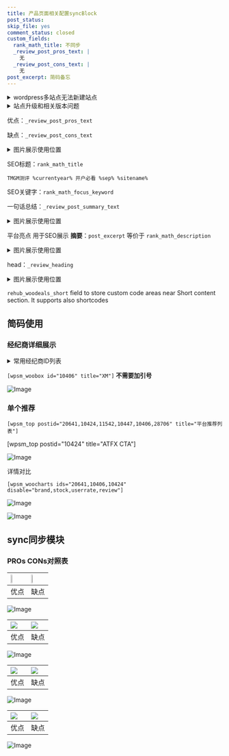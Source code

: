 ```yaml
---
title: 产品页面相关配置syncBlock
post_status: 
skip_file: yes
comment_status: closed
custom_fields:
  rank_math_title: 不同步
  _review_post_pros_text: |
    无
  _review_post_cons_text: |
    无
post_excerpt: 简码备忘
---
```

<details><summary>wordpress多站点无法新建站点</summary>

<li>和报错需要清理cookies一样的原因</li>
<li>wp-config.php里面<code>define( 'SUBDOMAIN_INSTALL', false );//子域名安装</code></li>
<li>新建子站点是用<code>define( 'SUBDOMAIN_INSTALL', true);//子域名安装</code> 完成以后，改成<code>false</code></li>
</details>

<details><summary>站点升级和相关版本问题</summary>

<p>wordpress：5.9.9
woocommerce：7.5.1
出现问题的地方：主题选项里面>><strong>Product layout >>compact style</strong></p>
<p>如何出现没有用过的字段 导致无法保存。先导出配置 然后进行修改，后面再次恢复即可。</p>
<p>出现部分字段无法显示时，需要返回默认布局后，对产品进行保存就好了。</p>
<p></p>
</details>

优点：`_review_post_pros_text`

缺点：`_review_post_cons_text`

<details><summary>图片展示使用位置</summary>

<img src="https://prod-files-secure.s3.us-west-2.amazonaws.com/39ed1227-6d7d-4570-be36-9ccd4a2c4241/f51d3d83-55d4-4bdf-9604-f37ec77ab556/Untitled.png?X-Amz-Algorithm=AWS4-HMAC-SHA256&X-Amz-Content-Sha256=UNSIGNED-PAYLOAD&X-Amz-Credential=ASIAZI2LB466QS4RTBNA%2F20250615%2Fus-west-2%2Fs3%2Faws4_request&X-Amz-Date=20250615T045517Z&X-Amz-Expires=3600&X-Amz-Security-Token=IQoJb3JpZ2luX2VjEFQaCXVzLXdlc3QtMiJHMEUCICBFWiztLYKHy2kr2dMjESc9VTkUqyGqgx7eZHNjSnZtAiEArYdOBBdbfIfiw3k%2BytQ9GH35ox56zHQeGQgUv%2Bx2Aecq%2FwMIPRAAGgw2Mzc0MjMxODM4MDUiDPBOJgyQwMvGaNk3VCrcA7WY6QXWR3I987s2i9AgK56VQlXk42PK8qNagk0Iuhbw97pzs8CIw%2BxGpovR224ixYxtrQ%2BbOyuGsihi9oJSEcjZWmmVuZQsHOnBgyHBPNg8FdNKHZmQvZvyc7VCbzbuR3%2FasW%2FywSUrO7KB0s03kJFZqA4ZeMRmBkFbIrwUviHOI5AGfgNE3z8GUj9CFHwTerF0DmO6moxwhNuQTFYSIed5Dm0d5Pqi2fr2TnrLk5rUnXRwQF37ibl98DpSn%2Fhiio7aTB1OSz4zjg2ysDmVxqnJCJoAnEcoHFWAd5TC9MQU5rF1zmIUq3937srtXEdFHG3mU4fvyaHlw0%2BXXy9n4sXt895AAs6mm51mDUSGy11RAKmNr6O%2FLBpGrQ%2BBiBB%2FQpQl11Y7%2BnjoeuTsmn0pp%2FbDhrduTWuClA9qZDf7W5mhW8Lad5E6SFTGckxxC2JzDZa5VzLqGDdL%2FB0ZW%2FyoATki%2FlTyBwsmA3tSbJdlEr2u6VomEYD1vgXD%2By5EDaQco2Y42gFI5pkinNjB1LtyQG6mt1lHbDIIHn8qxM9OSBW0QeFWqMcToRYXbsI9J%2BwEFZlVLVZSReEWn7V15P82zksj4hJc%2F6XMJsXMr1RWgujwcTeqbfXwu6XPR1E4MO6RucIGOqUBjEVUmRHXK%2F3%2F%2B8plXukV5MX3TVONOBP1l%2Bl82dDzdzb0ggzBF8mREV5bDuaIEgTqdRXKfqlqRl%2FcEGGzhWsGQICzMTDHqNFSGBEczvHbA7uZPeNLrETdni%2BgWajU0LMrkoo0xdKThZJMQAhYINkLBa3f1bsDZ%2B2oY5vSBv7GS6iHEhIfEroOAgsOtwfaV2MCy%2FRFjvR8uf4i8%2FtzNI5j402%2BBq8Z&X-Amz-Signature=30c67473aad256c1ec96f11bb461c7a57563eaf2a3dcbaa7e01967b441a0843a&X-Amz-SignedHeaders=host&x-amz-checksum-mode=ENABLED&x-id=GetObject" alt="Image">
</details>

SEO标题：`rank_math_title`

`TMGM测评 %currentyear% 开户必看 %sep% %sitename%`

SEO关键字：`rank_math_focus_keyword`

一句话总结：`_review_post_summary_text`

<details><summary>图片展示使用位置</summary>

<img src="https://prod-files-secure.s3.us-west-2.amazonaws.com/39ed1227-6d7d-4570-be36-9ccd4a2c4241/4b96a922-296c-4f4e-8630-d1c870cbce01/Untitled.png?X-Amz-Algorithm=AWS4-HMAC-SHA256&X-Amz-Content-Sha256=UNSIGNED-PAYLOAD&X-Amz-Credential=ASIAZI2LB466VNADASTR%2F20250615%2Fus-west-2%2Fs3%2Faws4_request&X-Amz-Date=20250615T045517Z&X-Amz-Expires=3600&X-Amz-Security-Token=IQoJb3JpZ2luX2VjEFQaCXVzLXdlc3QtMiJHMEUCIQCL3xsonkdAnxN415O1DumCmE45Vvtknf8ljvWmf3zqsAIgLbB47Ruzf2Mbl%2FEBUmBoE6mGti3VSr%2Bzv6qext31xhUq%2FwMIPRAAGgw2Mzc0MjMxODM4MDUiDAdk9qz7PwaCGVF2WCrcA1eGSlmIGOC6XxN8IQxslF%2B0OJCd8jTrFUnqI8qdAauwpoLXGrrpbArbz47bMUxpueTCUpHNWFLKXQDQAFhrmN7nwftgZhFbD0xESwE2NhZPXwSOou7PVomr%2FA3hXNXgKDL58Oz0Qsyb%2FZ1T6bgx6qc6mIqRZqgWpawOMMOk%2FTusDbrKOMF4ig7pyI4No1CoHk3HhxdWd3C1eV%2F3xiRVEnq0C%2FrkLEylcFOfbcucJPp4E2SAOhh4EaGd3t0pOBuS2YOtdwgVlNWibLFFb2kTH3sfRkX%2FwxNbqjYW9Cl8LtWZVIqtg3nJkuzqvabdGv1Bp2YzdSptzFLMV2sZKnEJX5vyPxm%2F5b2Ae7M7j3QvSP0UqhkE4jmEhYsCyTNJJick8UWis3UYqcjYjYYZS6XReqPUVFc%2Bkty5xGbHbDqj2OPUinvJPjSHD6%2BjhLRMO7Atzmb1hg0PagqzRjfJNPSv9q1dEqcaM%2FQ7bKUWKCaDqA5GxvRjK20ujcPFB0fkNwIy19d4Sn2uCSMOEGzb9bXyxdJAbVH158780e47Hw7O5btE7CK4uGsrXwJgwSEUueC0R6efVaqxuMfbBmG6tooGI45DkigZsFZFXWQ0iZtS%2F8%2BxE8dMU5jeQ1sycVELMPGRucIGOqUBGoIc%2FSPBpxWIVQ1H7K0GjP%2BH7At08HkaGQCrt1CXfd3uDFp0TwjaUvd6DCAb07enXxznpvOge2U4hdwWrAd7gIjbsgaG7%2BlI5i%2BAI2l5Vs2c5Sbcs4RXJNv%2BkiV43Nhy14ClKxAzKm7Swgu%2FYqf2CJvj1r8sXpAwbg%2BFS9Qgt1%2BPL0H9TXP5nyCTwwTd4WgLiNhUH3rB3pQ8KrG7H4qiN%2FgL12f8&X-Amz-Signature=ff6de9579ca20355449dbba6a1d83f8d415e14f484f0a03731a5524a33fc6094&X-Amz-SignedHeaders=host&x-amz-checksum-mode=ENABLED&x-id=GetObject" alt="Image">
</details>

平台亮点 用于SEO展示 **摘要**：`post_excerpt`  等价于 `rank_math_description`

<details><summary>图片展示使用位置</summary>

<img src="https://prod-files-secure.s3.us-west-2.amazonaws.com/39ed1227-6d7d-4570-be36-9ccd4a2c4241/1ee11f63-b60a-4dfe-a7a7-d58ff23b5d88/Untitled.png?X-Amz-Algorithm=AWS4-HMAC-SHA256&X-Amz-Content-Sha256=UNSIGNED-PAYLOAD&X-Amz-Credential=ASIAZI2LB466ZYCN5OBY%2F20250615%2Fus-west-2%2Fs3%2Faws4_request&X-Amz-Date=20250615T045517Z&X-Amz-Expires=3600&X-Amz-Security-Token=IQoJb3JpZ2luX2VjEFQaCXVzLXdlc3QtMiJHMEUCIQD63U9SI0pXuwYyztyCBPru9tObsTLM53mfmbF%2BZQAKNQIgccLah4l%2FZ9B02jqGaVb5fKqz9ieTRrrhWEYJuXeaMkAq%2FwMIPRAAGgw2Mzc0MjMxODM4MDUiDJgb3NLGyHlAfqL8kyrcA1AThLE%2F0aIMG1EuYeMxesMghAwflGhjtsKD2U6RWIi1nTBRX18%2Brv3vrfOHQskXpBFsZ4HeaIDfTpT1ANc8lMsJKMnEaF%2FYrJuL2UCeYowsS5ztEPhfE8wPoaaDoT2m1MUHAReND5nBBrsEtgJas7SCU08lst7%2BkFuyHUPH1r5Vb4dEiA6d7nta9ondZxTzJzm0A%2F44CfyWJkLFRVN67UY%2B3yfsyBfhpEzjwkfbItCmJ5ml9heLZOfJJEESFLLhcebAtRfZUEiTACpsMauLzMFke4HqszkTzkq6MS5wGz8cHg5QjxgV7KLYYwRz%2BClFktWBG6Jp6%2F%2B29Sk5lT76vDg4DkOlTg8Wln1cT46rmWUVI9mL08gGk3BRz%2FLcVjpwmmxKHfmjVb0ulW8PyU8Kny%2FdZnI40XyK5Y7uqUfIcAKiJNScUJ65Z9IM6T1ki26xJ4udX1GN6UacHCQoSQyH%2BpffY%2F8VP6BCG2SfJoJ0wLlf9mNoOdH3sKth2HKNG%2BwMSg%2B5SJzhZ5zkqOToVYxSK1EZn2dCurrQJELqYauTNS36huCOlSWp7h6MU%2FuiozbfbP2BEayBWA0KMBhlM9%2FfF5QVB5vFRA7aAXJ5h4PeVytxshmUxlFNjz%2B1csJxMIuSucIGOqUBAC0O7q%2BEi478T9Nc2iKQQGub5XMdxxAIK32nqnNVmrYRqjUBG7KQgF1gcYZq%2F0Dpk33E3XYloTILXaYOaU4VbaP73nNmZYETgOSpW%2B1PxZugMYSTm65SsZ1LFRbpzkkZ%2F1LbQsv%2F8hF2anGNGJJE92l8njDBR%2BRXptqa8LwNP3rXF0BrjFIiSkhGv0VyGRfeWUMV8%2Bh0mZ4QnNBaUQbE2paITHrk&X-Amz-Signature=ee3fd405d3aa240cc956294b74430c333fc54b66e9821644cba299e56f1dd258&X-Amz-SignedHeaders=host&x-amz-checksum-mode=ENABLED&x-id=GetObject" alt="Image">
<img src="https://prod-files-secure.s3.us-west-2.amazonaws.com/39ed1227-6d7d-4570-be36-9ccd4a2c4241/ad4118b5-78d8-4fbe-801e-3b29b5d99c01/Untitled.png?X-Amz-Algorithm=AWS4-HMAC-SHA256&X-Amz-Content-Sha256=UNSIGNED-PAYLOAD&X-Amz-Credential=ASIAZI2LB466ZYCN5OBY%2F20250615%2Fus-west-2%2Fs3%2Faws4_request&X-Amz-Date=20250615T045517Z&X-Amz-Expires=3600&X-Amz-Security-Token=IQoJb3JpZ2luX2VjEFQaCXVzLXdlc3QtMiJHMEUCIQD63U9SI0pXuwYyztyCBPru9tObsTLM53mfmbF%2BZQAKNQIgccLah4l%2FZ9B02jqGaVb5fKqz9ieTRrrhWEYJuXeaMkAq%2FwMIPRAAGgw2Mzc0MjMxODM4MDUiDJgb3NLGyHlAfqL8kyrcA1AThLE%2F0aIMG1EuYeMxesMghAwflGhjtsKD2U6RWIi1nTBRX18%2Brv3vrfOHQskXpBFsZ4HeaIDfTpT1ANc8lMsJKMnEaF%2FYrJuL2UCeYowsS5ztEPhfE8wPoaaDoT2m1MUHAReND5nBBrsEtgJas7SCU08lst7%2BkFuyHUPH1r5Vb4dEiA6d7nta9ondZxTzJzm0A%2F44CfyWJkLFRVN67UY%2B3yfsyBfhpEzjwkfbItCmJ5ml9heLZOfJJEESFLLhcebAtRfZUEiTACpsMauLzMFke4HqszkTzkq6MS5wGz8cHg5QjxgV7KLYYwRz%2BClFktWBG6Jp6%2F%2B29Sk5lT76vDg4DkOlTg8Wln1cT46rmWUVI9mL08gGk3BRz%2FLcVjpwmmxKHfmjVb0ulW8PyU8Kny%2FdZnI40XyK5Y7uqUfIcAKiJNScUJ65Z9IM6T1ki26xJ4udX1GN6UacHCQoSQyH%2BpffY%2F8VP6BCG2SfJoJ0wLlf9mNoOdH3sKth2HKNG%2BwMSg%2B5SJzhZ5zkqOToVYxSK1EZn2dCurrQJELqYauTNS36huCOlSWp7h6MU%2FuiozbfbP2BEayBWA0KMBhlM9%2FfF5QVB5vFRA7aAXJ5h4PeVytxshmUxlFNjz%2B1csJxMIuSucIGOqUBAC0O7q%2BEi478T9Nc2iKQQGub5XMdxxAIK32nqnNVmrYRqjUBG7KQgF1gcYZq%2F0Dpk33E3XYloTILXaYOaU4VbaP73nNmZYETgOSpW%2B1PxZugMYSTm65SsZ1LFRbpzkkZ%2F1LbQsv%2F8hF2anGNGJJE92l8njDBR%2BRXptqa8LwNP3rXF0BrjFIiSkhGv0VyGRfeWUMV8%2Bh0mZ4QnNBaUQbE2paITHrk&X-Amz-Signature=e1514d3145c1dc5b8ca69db0a937de5782ea33482d126c63bec8780822fc7cf6&X-Amz-SignedHeaders=host&x-amz-checksum-mode=ENABLED&x-id=GetObject" alt="Image">
<img src="https://prod-files-secure.s3.us-west-2.amazonaws.com/39ed1227-6d7d-4570-be36-9ccd4a2c4241/a38cf7c9-a79c-4b64-9e94-13589fe0758b/Untitled.png?X-Amz-Algorithm=AWS4-HMAC-SHA256&X-Amz-Content-Sha256=UNSIGNED-PAYLOAD&X-Amz-Credential=ASIAZI2LB466ZYCN5OBY%2F20250615%2Fus-west-2%2Fs3%2Faws4_request&X-Amz-Date=20250615T045517Z&X-Amz-Expires=3600&X-Amz-Security-Token=IQoJb3JpZ2luX2VjEFQaCXVzLXdlc3QtMiJHMEUCIQD63U9SI0pXuwYyztyCBPru9tObsTLM53mfmbF%2BZQAKNQIgccLah4l%2FZ9B02jqGaVb5fKqz9ieTRrrhWEYJuXeaMkAq%2FwMIPRAAGgw2Mzc0MjMxODM4MDUiDJgb3NLGyHlAfqL8kyrcA1AThLE%2F0aIMG1EuYeMxesMghAwflGhjtsKD2U6RWIi1nTBRX18%2Brv3vrfOHQskXpBFsZ4HeaIDfTpT1ANc8lMsJKMnEaF%2FYrJuL2UCeYowsS5ztEPhfE8wPoaaDoT2m1MUHAReND5nBBrsEtgJas7SCU08lst7%2BkFuyHUPH1r5Vb4dEiA6d7nta9ondZxTzJzm0A%2F44CfyWJkLFRVN67UY%2B3yfsyBfhpEzjwkfbItCmJ5ml9heLZOfJJEESFLLhcebAtRfZUEiTACpsMauLzMFke4HqszkTzkq6MS5wGz8cHg5QjxgV7KLYYwRz%2BClFktWBG6Jp6%2F%2B29Sk5lT76vDg4DkOlTg8Wln1cT46rmWUVI9mL08gGk3BRz%2FLcVjpwmmxKHfmjVb0ulW8PyU8Kny%2FdZnI40XyK5Y7uqUfIcAKiJNScUJ65Z9IM6T1ki26xJ4udX1GN6UacHCQoSQyH%2BpffY%2F8VP6BCG2SfJoJ0wLlf9mNoOdH3sKth2HKNG%2BwMSg%2B5SJzhZ5zkqOToVYxSK1EZn2dCurrQJELqYauTNS36huCOlSWp7h6MU%2FuiozbfbP2BEayBWA0KMBhlM9%2FfF5QVB5vFRA7aAXJ5h4PeVytxshmUxlFNjz%2B1csJxMIuSucIGOqUBAC0O7q%2BEi478T9Nc2iKQQGub5XMdxxAIK32nqnNVmrYRqjUBG7KQgF1gcYZq%2F0Dpk33E3XYloTILXaYOaU4VbaP73nNmZYETgOSpW%2B1PxZugMYSTm65SsZ1LFRbpzkkZ%2F1LbQsv%2F8hF2anGNGJJE92l8njDBR%2BRXptqa8LwNP3rXF0BrjFIiSkhGv0VyGRfeWUMV8%2Bh0mZ4QnNBaUQbE2paITHrk&X-Amz-Signature=68dfaa088e75671855ef3e5ff976b8f6a3c2aee6851f1b430653479e12921803&X-Amz-SignedHeaders=host&x-amz-checksum-mode=ENABLED&x-id=GetObject" alt="Image">
<img src="https://prod-files-secure.s3.us-west-2.amazonaws.com/39ed1227-6d7d-4570-be36-9ccd4a2c4241/7da6fc1e-d2ac-42ae-8c75-cb5749aa18f6/Untitled.png?X-Amz-Algorithm=AWS4-HMAC-SHA256&X-Amz-Content-Sha256=UNSIGNED-PAYLOAD&X-Amz-Credential=ASIAZI2LB466ZYCN5OBY%2F20250615%2Fus-west-2%2Fs3%2Faws4_request&X-Amz-Date=20250615T045517Z&X-Amz-Expires=3600&X-Amz-Security-Token=IQoJb3JpZ2luX2VjEFQaCXVzLXdlc3QtMiJHMEUCIQD63U9SI0pXuwYyztyCBPru9tObsTLM53mfmbF%2BZQAKNQIgccLah4l%2FZ9B02jqGaVb5fKqz9ieTRrrhWEYJuXeaMkAq%2FwMIPRAAGgw2Mzc0MjMxODM4MDUiDJgb3NLGyHlAfqL8kyrcA1AThLE%2F0aIMG1EuYeMxesMghAwflGhjtsKD2U6RWIi1nTBRX18%2Brv3vrfOHQskXpBFsZ4HeaIDfTpT1ANc8lMsJKMnEaF%2FYrJuL2UCeYowsS5ztEPhfE8wPoaaDoT2m1MUHAReND5nBBrsEtgJas7SCU08lst7%2BkFuyHUPH1r5Vb4dEiA6d7nta9ondZxTzJzm0A%2F44CfyWJkLFRVN67UY%2B3yfsyBfhpEzjwkfbItCmJ5ml9heLZOfJJEESFLLhcebAtRfZUEiTACpsMauLzMFke4HqszkTzkq6MS5wGz8cHg5QjxgV7KLYYwRz%2BClFktWBG6Jp6%2F%2B29Sk5lT76vDg4DkOlTg8Wln1cT46rmWUVI9mL08gGk3BRz%2FLcVjpwmmxKHfmjVb0ulW8PyU8Kny%2FdZnI40XyK5Y7uqUfIcAKiJNScUJ65Z9IM6T1ki26xJ4udX1GN6UacHCQoSQyH%2BpffY%2F8VP6BCG2SfJoJ0wLlf9mNoOdH3sKth2HKNG%2BwMSg%2B5SJzhZ5zkqOToVYxSK1EZn2dCurrQJELqYauTNS36huCOlSWp7h6MU%2FuiozbfbP2BEayBWA0KMBhlM9%2FfF5QVB5vFRA7aAXJ5h4PeVytxshmUxlFNjz%2B1csJxMIuSucIGOqUBAC0O7q%2BEi478T9Nc2iKQQGub5XMdxxAIK32nqnNVmrYRqjUBG7KQgF1gcYZq%2F0Dpk33E3XYloTILXaYOaU4VbaP73nNmZYETgOSpW%2B1PxZugMYSTm65SsZ1LFRbpzkkZ%2F1LbQsv%2F8hF2anGNGJJE92l8njDBR%2BRXptqa8LwNP3rXF0BrjFIiSkhGv0VyGRfeWUMV8%2Bh0mZ4QnNBaUQbE2paITHrk&X-Amz-Signature=59e98fd5d9d214cfeda965c996b46c0a0c9f3c9f3764ba31a23c65a05e6e8085&X-Amz-SignedHeaders=host&x-amz-checksum-mode=ENABLED&x-id=GetObject" alt="Image">
<img src="https://prod-files-secure.s3.us-west-2.amazonaws.com/39ed1227-6d7d-4570-be36-9ccd4a2c4241/7e97f40a-eaee-47f5-b2f9-475f96808fa7/Untitled.png?X-Amz-Algorithm=AWS4-HMAC-SHA256&X-Amz-Content-Sha256=UNSIGNED-PAYLOAD&X-Amz-Credential=ASIAZI2LB466ZYCN5OBY%2F20250615%2Fus-west-2%2Fs3%2Faws4_request&X-Amz-Date=20250615T045517Z&X-Amz-Expires=3600&X-Amz-Security-Token=IQoJb3JpZ2luX2VjEFQaCXVzLXdlc3QtMiJHMEUCIQD63U9SI0pXuwYyztyCBPru9tObsTLM53mfmbF%2BZQAKNQIgccLah4l%2FZ9B02jqGaVb5fKqz9ieTRrrhWEYJuXeaMkAq%2FwMIPRAAGgw2Mzc0MjMxODM4MDUiDJgb3NLGyHlAfqL8kyrcA1AThLE%2F0aIMG1EuYeMxesMghAwflGhjtsKD2U6RWIi1nTBRX18%2Brv3vrfOHQskXpBFsZ4HeaIDfTpT1ANc8lMsJKMnEaF%2FYrJuL2UCeYowsS5ztEPhfE8wPoaaDoT2m1MUHAReND5nBBrsEtgJas7SCU08lst7%2BkFuyHUPH1r5Vb4dEiA6d7nta9ondZxTzJzm0A%2F44CfyWJkLFRVN67UY%2B3yfsyBfhpEzjwkfbItCmJ5ml9heLZOfJJEESFLLhcebAtRfZUEiTACpsMauLzMFke4HqszkTzkq6MS5wGz8cHg5QjxgV7KLYYwRz%2BClFktWBG6Jp6%2F%2B29Sk5lT76vDg4DkOlTg8Wln1cT46rmWUVI9mL08gGk3BRz%2FLcVjpwmmxKHfmjVb0ulW8PyU8Kny%2FdZnI40XyK5Y7uqUfIcAKiJNScUJ65Z9IM6T1ki26xJ4udX1GN6UacHCQoSQyH%2BpffY%2F8VP6BCG2SfJoJ0wLlf9mNoOdH3sKth2HKNG%2BwMSg%2B5SJzhZ5zkqOToVYxSK1EZn2dCurrQJELqYauTNS36huCOlSWp7h6MU%2FuiozbfbP2BEayBWA0KMBhlM9%2FfF5QVB5vFRA7aAXJ5h4PeVytxshmUxlFNjz%2B1csJxMIuSucIGOqUBAC0O7q%2BEi478T9Nc2iKQQGub5XMdxxAIK32nqnNVmrYRqjUBG7KQgF1gcYZq%2F0Dpk33E3XYloTILXaYOaU4VbaP73nNmZYETgOSpW%2B1PxZugMYSTm65SsZ1LFRbpzkkZ%2F1LbQsv%2F8hF2anGNGJJE92l8njDBR%2BRXptqa8LwNP3rXF0BrjFIiSkhGv0VyGRfeWUMV8%2Bh0mZ4QnNBaUQbE2paITHrk&X-Amz-Signature=dbaaf99b719216065c6a90dea095e2485e6109f86eaaa06bf55ca609c22ad9da&X-Amz-SignedHeaders=host&x-amz-checksum-mode=ENABLED&x-id=GetObject" alt="Image">
</details>

head：`_review_heading`

<details><summary>图片展示使用位置</summary>

<img src="https://prod-files-secure.s3.us-west-2.amazonaws.com/39ed1227-6d7d-4570-be36-9ccd4a2c4241/3a4650ad-9887-415c-889a-edd51fa54f27/Untitled.png?X-Amz-Algorithm=AWS4-HMAC-SHA256&X-Amz-Content-Sha256=UNSIGNED-PAYLOAD&X-Amz-Credential=ASIAZI2LB466XUMIFHF7%2F20250615%2Fus-west-2%2Fs3%2Faws4_request&X-Amz-Date=20250615T045518Z&X-Amz-Expires=3600&X-Amz-Security-Token=IQoJb3JpZ2luX2VjEFQaCXVzLXdlc3QtMiJHMEUCIQD8aEw2Gmfbk3J4PTain%2BrEb4uVdH11o0w2zuuH6bZF6wIgbSCZXgWn3XheRUOW8IM7v63efb8tscuzhsC2xOxH59sq%2FwMIPRAAGgw2Mzc0MjMxODM4MDUiDDFJO6IlnIKHcTkxgyrcA5R9mOS5G64hov2mjb0OwWSKQU5P5Wab%2Bw5uE5i2ClzS5EE8Y5Jxb4yvWezj154vXSw%2BFh4LROgtCM1o2Xkc8meDV5UhkKOl6c2IC5FVOps8APkZS7b4X5TOLKUPJkNrOvnJmm3uTPyk70X66H5FavopQOnqqudrOWj3MEokKiVa8onB7AkANzRkdYkvPjl7euYdYjOSz%2BH2dYoHOn%2F1r6BbGaKINB0OAg%2Fd4E8kGRlk6yGnGhUytAZqVg6zje5l9qJFe2T4nJoxFXoZUJ%2FyMajsmOtVvmKC0VJx6s74bDB8jygCbzNs9ZVCHo9CyKMDtuDRJGZ%2FXp0aQHOBOnhAZtCiFhp0JcMLYsQO2yZoExb%2FP%2BhCL%2BydBPEAzwRxUve%2FTlMgj2iyqJZbkSZAoFQ%2BrH3rXOemjsL09Lk50zN%2BbtN4a3xULCOp7tij6j9gx7zfBi5ePFcOyVlZ0U2EMKawAIl9JNgufAZu1FNAUO0FA4oz2nav2ysuqU7Us20xGwwegKKJ00pVqaHzC%2FlbRRZWkMj29f%2FWnfeRcD%2BVkFvSKwjuIwD%2FQtuJ6%2B3QsMyL%2BGUSok%2FFNW0ZpnrKEVSDt3CFXeefixSDwY2EeL1%2BpmsNbN7ks7zpYKcuWemlIxRqMImSucIGOqUBikzeFNkL6HITgHMk9lOabbmN1qPg2PGfj3PNKdU2%2FPpFugefhE5Iu%2FZ64oyM2ccE91JRJn8lHplTp8BfqmJvcF9D5cAjl7maew3GlrZvFqV2hs89lcX0h1RnoDHcjALIJMSn9%2BgTrmJcysGBV3RP%2BMnpldb1ZMy3ScgK8PT8cv77cqIgTS%2FuazqmhUOcbX9xEOt%2BcYq3bEu9L0MA0doc06iVazbE&X-Amz-Signature=72c1940640e876754783091b00635dbd834ba566d89b02c7a5b18bd52a020183&X-Amz-SignedHeaders=host&x-amz-checksum-mode=ENABLED&x-id=GetObject" alt="Image">
</details>

`rehub_woodeals_short`	field to store custom code areas near Short content section. It supports also shortcodes



## 简码使用

### 经纪商详细展示

<details><summary>常用经纪商ID列表</summary>

<pre><code class="php">嘉盛 ===> 20641  [wpsm_woobox id="20641" title="嘉盛"]
易信easymarkets ===> 11542  [wpsm_woobox id="11542" title="易信easymarkets"]
ATFX外汇 ===> 10424  [wpsm_woobox id="10424" title="ATFX"]
XM ===> 10406  [wpsm_woobox id="10406" title="XM"]
TMGM ===> 29622  [wpsm_woobox id="29622" title="TMGM"]
HYCM ===> 10447  [wpsm_woobox id="10447" title="HYCM"]
fpmarkets澳福外汇 ===> 20639  [wpsm_woobox id="20639" title="fpmarkets澳福外汇"]</code></pre>
</details>

`[wpsm_woobox id="10406" title="XM"]` **不需要加引号**

![Image](https://prod-files-secure.s3.us-west-2.amazonaws.com/39ed1227-6d7d-4570-be36-9ccd4a2c4241/4f898f9d-0fa7-4e43-acd3-ac6bc7be575a/Untitled.png?X-Amz-Algorithm=AWS4-HMAC-SHA256&X-Amz-Content-Sha256=UNSIGNED-PAYLOAD&X-Amz-Credential=ASIAZI2LB4666FB3Z3CI%2F20250615%2Fus-west-2%2Fs3%2Faws4_request&X-Amz-Date=20250615T045516Z&X-Amz-Expires=3600&X-Amz-Security-Token=IQoJb3JpZ2luX2VjEFQaCXVzLXdlc3QtMiJGMEQCIC3CKc%2FlUvZUE%2BS884r74wUaauhXGJc06unN6Gl48ADXAiAxra48d9lR3gpssrBMTMtTjU46Gu40JpOSf4FgH9%2FCySr%2FAwg9EAAaDDYzNzQyMzE4MzgwNSIMD9Az0wvkDj1I8yvVKtwDKS%2B7S4k2U9agFIIyzzTKL7dqE6xUCeh9odPtg99MIpnGgc7eeB6lQlCRj0QT4L9pWIuNqWYN2eyhoDG5qS59zHk9dxR2%2BtsBnJPaSd16SU2n%2FDdkETuOlksaRWhh2DLU%2FSmlrQxzxquKWG2jiG9sNXFIpgUiiVQy7CzklSYsV0GCSxEHu54ZYzQLIZ8%2F0WEGLf8TtN%2FdvFvW5aJyKJEqfQyHJOHU3RVT%2BMtoku7EBCcZxfyfrCb0nl7Rr0uoLCPHkc8gOj6Z2F7t0RQykIO8lNLcuFxtYPzqCexUzZJ2RCvHER%2FQdXnLIDzRn%2Fd1TmXJGauuoxoTU9F%2FYOBqEnWq87%2BkKXMPtQyv09omjj9YSr4fdY8MA4SOJZzGGGHjNJHCgmWuVvFBmddo%2BgordIkev5nLKqhmIAF4PMqdSBHqO2i8yGjwz1g2cfbFBjYiOxXflVaozKCubgtwNqZd7pvkb%2FHosaeR4wW4C15yQCuYpPwZFL%2FIIlHuczUjTVYWcvjP%2F6jl1de2JX83FTCp1jGRVLg8wzXJkTGyPYLD7kIkMoAvRPZaxE0mUUrwB99PFawJReZOg6R9SqzSLB3lsNslpMkDpLDC20FuSxy%2FqTuzHNYZtgRSqiZqWbjDz0kw45K5wgY6pgHl0XpNS5%2F%2FYASZJfwNIzHkR0rM2YC0oRFBgcy67uA%2FjUNMJ82mjUCz%2FJiQlLlhrL%2F9NvwoAhGeDLHJ7XKaIZIDXIntxzV7HVBaTisAhDgkD1WTHPWehF3%2BpQ4xvOqfv7TKSEZT57f2QShY91W%2FcltfRNPMkCKy9qrcm3JRD6FCSmW1Fvy5pTK3pWgt09PEE6GIRx5gDfxg7DJwH8qhmVb0xSfkHFy3&X-Amz-Signature=738d0ab9b4662cb6a66024d48c98b3e5d89f914960897760d2dda438dc2eb822&X-Amz-SignedHeaders=host&x-amz-checksum-mode=ENABLED&x-id=GetObject)

### 单个推荐
`[wpsm_top postid="20641,10424,11542,10447,10406,28706" title="平台推荐列表"]`

[wpsm_top postid="10424" title="ATFX CTA"]

![Image](https://prod-files-secure.s3.us-west-2.amazonaws.com/39ed1227-6d7d-4570-be36-9ccd4a2c4241/5ac620dc-51a8-48b6-b55d-91f47299193c/Untitled.png?X-Amz-Algorithm=AWS4-HMAC-SHA256&X-Amz-Content-Sha256=UNSIGNED-PAYLOAD&X-Amz-Credential=ASIAZI2LB4666FB3Z3CI%2F20250615%2Fus-west-2%2Fs3%2Faws4_request&X-Amz-Date=20250615T045516Z&X-Amz-Expires=3600&X-Amz-Security-Token=IQoJb3JpZ2luX2VjEFQaCXVzLXdlc3QtMiJGMEQCIC3CKc%2FlUvZUE%2BS884r74wUaauhXGJc06unN6Gl48ADXAiAxra48d9lR3gpssrBMTMtTjU46Gu40JpOSf4FgH9%2FCySr%2FAwg9EAAaDDYzNzQyMzE4MzgwNSIMD9Az0wvkDj1I8yvVKtwDKS%2B7S4k2U9agFIIyzzTKL7dqE6xUCeh9odPtg99MIpnGgc7eeB6lQlCRj0QT4L9pWIuNqWYN2eyhoDG5qS59zHk9dxR2%2BtsBnJPaSd16SU2n%2FDdkETuOlksaRWhh2DLU%2FSmlrQxzxquKWG2jiG9sNXFIpgUiiVQy7CzklSYsV0GCSxEHu54ZYzQLIZ8%2F0WEGLf8TtN%2FdvFvW5aJyKJEqfQyHJOHU3RVT%2BMtoku7EBCcZxfyfrCb0nl7Rr0uoLCPHkc8gOj6Z2F7t0RQykIO8lNLcuFxtYPzqCexUzZJ2RCvHER%2FQdXnLIDzRn%2Fd1TmXJGauuoxoTU9F%2FYOBqEnWq87%2BkKXMPtQyv09omjj9YSr4fdY8MA4SOJZzGGGHjNJHCgmWuVvFBmddo%2BgordIkev5nLKqhmIAF4PMqdSBHqO2i8yGjwz1g2cfbFBjYiOxXflVaozKCubgtwNqZd7pvkb%2FHosaeR4wW4C15yQCuYpPwZFL%2FIIlHuczUjTVYWcvjP%2F6jl1de2JX83FTCp1jGRVLg8wzXJkTGyPYLD7kIkMoAvRPZaxE0mUUrwB99PFawJReZOg6R9SqzSLB3lsNslpMkDpLDC20FuSxy%2FqTuzHNYZtgRSqiZqWbjDz0kw45K5wgY6pgHl0XpNS5%2F%2FYASZJfwNIzHkR0rM2YC0oRFBgcy67uA%2FjUNMJ82mjUCz%2FJiQlLlhrL%2F9NvwoAhGeDLHJ7XKaIZIDXIntxzV7HVBaTisAhDgkD1WTHPWehF3%2BpQ4xvOqfv7TKSEZT57f2QShY91W%2FcltfRNPMkCKy9qrcm3JRD6FCSmW1Fvy5pTK3pWgt09PEE6GIRx5gDfxg7DJwH8qhmVb0xSfkHFy3&X-Amz-Signature=c2c14d0261e4989d7cf4bc91c000e5c95f8690d153a84e61d37fbc0ba6d8b494&X-Amz-SignedHeaders=host&x-amz-checksum-mode=ENABLED&x-id=GetObject)

详情对比

`[wpsm_woocharts ids="20641,10406,10424" disable="brand,stock,userrate,review"]`

![Image](https://prod-files-secure.s3.us-west-2.amazonaws.com/39ed1227-6d7d-4570-be36-9ccd4a2c4241/bf3ba45f-b9f3-4295-8aef-b4a495fd25f4/Untitled.png?X-Amz-Algorithm=AWS4-HMAC-SHA256&X-Amz-Content-Sha256=UNSIGNED-PAYLOAD&X-Amz-Credential=ASIAZI2LB4666FB3Z3CI%2F20250615%2Fus-west-2%2Fs3%2Faws4_request&X-Amz-Date=20250615T045516Z&X-Amz-Expires=3600&X-Amz-Security-Token=IQoJb3JpZ2luX2VjEFQaCXVzLXdlc3QtMiJGMEQCIC3CKc%2FlUvZUE%2BS884r74wUaauhXGJc06unN6Gl48ADXAiAxra48d9lR3gpssrBMTMtTjU46Gu40JpOSf4FgH9%2FCySr%2FAwg9EAAaDDYzNzQyMzE4MzgwNSIMD9Az0wvkDj1I8yvVKtwDKS%2B7S4k2U9agFIIyzzTKL7dqE6xUCeh9odPtg99MIpnGgc7eeB6lQlCRj0QT4L9pWIuNqWYN2eyhoDG5qS59zHk9dxR2%2BtsBnJPaSd16SU2n%2FDdkETuOlksaRWhh2DLU%2FSmlrQxzxquKWG2jiG9sNXFIpgUiiVQy7CzklSYsV0GCSxEHu54ZYzQLIZ8%2F0WEGLf8TtN%2FdvFvW5aJyKJEqfQyHJOHU3RVT%2BMtoku7EBCcZxfyfrCb0nl7Rr0uoLCPHkc8gOj6Z2F7t0RQykIO8lNLcuFxtYPzqCexUzZJ2RCvHER%2FQdXnLIDzRn%2Fd1TmXJGauuoxoTU9F%2FYOBqEnWq87%2BkKXMPtQyv09omjj9YSr4fdY8MA4SOJZzGGGHjNJHCgmWuVvFBmddo%2BgordIkev5nLKqhmIAF4PMqdSBHqO2i8yGjwz1g2cfbFBjYiOxXflVaozKCubgtwNqZd7pvkb%2FHosaeR4wW4C15yQCuYpPwZFL%2FIIlHuczUjTVYWcvjP%2F6jl1de2JX83FTCp1jGRVLg8wzXJkTGyPYLD7kIkMoAvRPZaxE0mUUrwB99PFawJReZOg6R9SqzSLB3lsNslpMkDpLDC20FuSxy%2FqTuzHNYZtgRSqiZqWbjDz0kw45K5wgY6pgHl0XpNS5%2F%2FYASZJfwNIzHkR0rM2YC0oRFBgcy67uA%2FjUNMJ82mjUCz%2FJiQlLlhrL%2F9NvwoAhGeDLHJ7XKaIZIDXIntxzV7HVBaTisAhDgkD1WTHPWehF3%2BpQ4xvOqfv7TKSEZT57f2QShY91W%2FcltfRNPMkCKy9qrcm3JRD6FCSmW1Fvy5pTK3pWgt09PEE6GIRx5gDfxg7DJwH8qhmVb0xSfkHFy3&X-Amz-Signature=394c1df4bb321e5f5d80c001576c96d75198f718ec613bf6a72c7a89676afa89&X-Amz-SignedHeaders=host&x-amz-checksum-mode=ENABLED&x-id=GetObject)

![Image](https://prod-files-secure.s3.us-west-2.amazonaws.com/39ed1227-6d7d-4570-be36-9ccd4a2c4241/30bc56ef-f383-4b48-9768-2ebc9e436ec0/Untitled.png?X-Amz-Algorithm=AWS4-HMAC-SHA256&X-Amz-Content-Sha256=UNSIGNED-PAYLOAD&X-Amz-Credential=ASIAZI2LB4666FB3Z3CI%2F20250615%2Fus-west-2%2Fs3%2Faws4_request&X-Amz-Date=20250615T045516Z&X-Amz-Expires=3600&X-Amz-Security-Token=IQoJb3JpZ2luX2VjEFQaCXVzLXdlc3QtMiJGMEQCIC3CKc%2FlUvZUE%2BS884r74wUaauhXGJc06unN6Gl48ADXAiAxra48d9lR3gpssrBMTMtTjU46Gu40JpOSf4FgH9%2FCySr%2FAwg9EAAaDDYzNzQyMzE4MzgwNSIMD9Az0wvkDj1I8yvVKtwDKS%2B7S4k2U9agFIIyzzTKL7dqE6xUCeh9odPtg99MIpnGgc7eeB6lQlCRj0QT4L9pWIuNqWYN2eyhoDG5qS59zHk9dxR2%2BtsBnJPaSd16SU2n%2FDdkETuOlksaRWhh2DLU%2FSmlrQxzxquKWG2jiG9sNXFIpgUiiVQy7CzklSYsV0GCSxEHu54ZYzQLIZ8%2F0WEGLf8TtN%2FdvFvW5aJyKJEqfQyHJOHU3RVT%2BMtoku7EBCcZxfyfrCb0nl7Rr0uoLCPHkc8gOj6Z2F7t0RQykIO8lNLcuFxtYPzqCexUzZJ2RCvHER%2FQdXnLIDzRn%2Fd1TmXJGauuoxoTU9F%2FYOBqEnWq87%2BkKXMPtQyv09omjj9YSr4fdY8MA4SOJZzGGGHjNJHCgmWuVvFBmddo%2BgordIkev5nLKqhmIAF4PMqdSBHqO2i8yGjwz1g2cfbFBjYiOxXflVaozKCubgtwNqZd7pvkb%2FHosaeR4wW4C15yQCuYpPwZFL%2FIIlHuczUjTVYWcvjP%2F6jl1de2JX83FTCp1jGRVLg8wzXJkTGyPYLD7kIkMoAvRPZaxE0mUUrwB99PFawJReZOg6R9SqzSLB3lsNslpMkDpLDC20FuSxy%2FqTuzHNYZtgRSqiZqWbjDz0kw45K5wgY6pgHl0XpNS5%2F%2FYASZJfwNIzHkR0rM2YC0oRFBgcy67uA%2FjUNMJ82mjUCz%2FJiQlLlhrL%2F9NvwoAhGeDLHJ7XKaIZIDXIntxzV7HVBaTisAhDgkD1WTHPWehF3%2BpQ4xvOqfv7TKSEZT57f2QShY91W%2FcltfRNPMkCKy9qrcm3JRD6FCSmW1Fvy5pTK3pWgt09PEE6GIRx5gDfxg7DJwH8qhmVb0xSfkHFy3&X-Amz-Signature=cfa55e47c8c6bf9973dee2ffce5987bb96476bf6f4c93ea52b1f44a536433f03&X-Amz-SignedHeaders=host&x-amz-checksum-mode=ENABLED&x-id=GetObject)

## sync同步模块

### PROs CONs对照表

| <img src="https://cdn.ifttt.fun/gh/jarlin8/OSS@main/icons/customize/pros.svg" height="auto" width="37.3%"> | <img src="https://cdn.ifttt.fun/gh/jarlin8/OSS@main/icons/customize/cons.svg" height="auto" width="28.8%"> |
| :--- | :--- |
| 优点 | 缺点 |

![Image](https://prod-files-secure.s3.us-west-2.amazonaws.com/39ed1227-6d7d-4570-be36-9ccd4a2c4241/8742b755-dfb5-4004-9a5f-d6e561664bd8/Untitled.png?X-Amz-Algorithm=AWS4-HMAC-SHA256&X-Amz-Content-Sha256=UNSIGNED-PAYLOAD&X-Amz-Credential=ASIAZI2LB4666FB3Z3CI%2F20250615%2Fus-west-2%2Fs3%2Faws4_request&X-Amz-Date=20250615T045516Z&X-Amz-Expires=3600&X-Amz-Security-Token=IQoJb3JpZ2luX2VjEFQaCXVzLXdlc3QtMiJGMEQCIC3CKc%2FlUvZUE%2BS884r74wUaauhXGJc06unN6Gl48ADXAiAxra48d9lR3gpssrBMTMtTjU46Gu40JpOSf4FgH9%2FCySr%2FAwg9EAAaDDYzNzQyMzE4MzgwNSIMD9Az0wvkDj1I8yvVKtwDKS%2B7S4k2U9agFIIyzzTKL7dqE6xUCeh9odPtg99MIpnGgc7eeB6lQlCRj0QT4L9pWIuNqWYN2eyhoDG5qS59zHk9dxR2%2BtsBnJPaSd16SU2n%2FDdkETuOlksaRWhh2DLU%2FSmlrQxzxquKWG2jiG9sNXFIpgUiiVQy7CzklSYsV0GCSxEHu54ZYzQLIZ8%2F0WEGLf8TtN%2FdvFvW5aJyKJEqfQyHJOHU3RVT%2BMtoku7EBCcZxfyfrCb0nl7Rr0uoLCPHkc8gOj6Z2F7t0RQykIO8lNLcuFxtYPzqCexUzZJ2RCvHER%2FQdXnLIDzRn%2Fd1TmXJGauuoxoTU9F%2FYOBqEnWq87%2BkKXMPtQyv09omjj9YSr4fdY8MA4SOJZzGGGHjNJHCgmWuVvFBmddo%2BgordIkev5nLKqhmIAF4PMqdSBHqO2i8yGjwz1g2cfbFBjYiOxXflVaozKCubgtwNqZd7pvkb%2FHosaeR4wW4C15yQCuYpPwZFL%2FIIlHuczUjTVYWcvjP%2F6jl1de2JX83FTCp1jGRVLg8wzXJkTGyPYLD7kIkMoAvRPZaxE0mUUrwB99PFawJReZOg6R9SqzSLB3lsNslpMkDpLDC20FuSxy%2FqTuzHNYZtgRSqiZqWbjDz0kw45K5wgY6pgHl0XpNS5%2F%2FYASZJfwNIzHkR0rM2YC0oRFBgcy67uA%2FjUNMJ82mjUCz%2FJiQlLlhrL%2F9NvwoAhGeDLHJ7XKaIZIDXIntxzV7HVBaTisAhDgkD1WTHPWehF3%2BpQ4xvOqfv7TKSEZT57f2QShY91W%2FcltfRNPMkCKy9qrcm3JRD6FCSmW1Fvy5pTK3pWgt09PEE6GIRx5gDfxg7DJwH8qhmVb0xSfkHFy3&X-Amz-Signature=ce1c1b833124d4818add36aaa8de9df75a3f8ec373abf7bbaa0e754f3e22f6fe&X-Amz-SignedHeaders=host&x-amz-checksum-mode=ENABLED&x-id=GetObject)

| <img src="https://cdn.ifttt.fun/gh/jarlin8/OSS@main/icons/customize/pros1.svg" height="auto"> | <img src="https://cdn.ifttt.fun/gh/jarlin8/OSS@main/icons/customize/cons1.svg" height="auto"> |
| :--- | :--- |
| 优点 | 缺点 |

![Image](https://prod-files-secure.s3.us-west-2.amazonaws.com/39ed1227-6d7d-4570-be36-9ccd4a2c4241/806358f8-c9c4-4e17-bb35-c6c76a5397a5/Untitled.png?X-Amz-Algorithm=AWS4-HMAC-SHA256&X-Amz-Content-Sha256=UNSIGNED-PAYLOAD&X-Amz-Credential=ASIAZI2LB4666FB3Z3CI%2F20250615%2Fus-west-2%2Fs3%2Faws4_request&X-Amz-Date=20250615T045516Z&X-Amz-Expires=3600&X-Amz-Security-Token=IQoJb3JpZ2luX2VjEFQaCXVzLXdlc3QtMiJGMEQCIC3CKc%2FlUvZUE%2BS884r74wUaauhXGJc06unN6Gl48ADXAiAxra48d9lR3gpssrBMTMtTjU46Gu40JpOSf4FgH9%2FCySr%2FAwg9EAAaDDYzNzQyMzE4MzgwNSIMD9Az0wvkDj1I8yvVKtwDKS%2B7S4k2U9agFIIyzzTKL7dqE6xUCeh9odPtg99MIpnGgc7eeB6lQlCRj0QT4L9pWIuNqWYN2eyhoDG5qS59zHk9dxR2%2BtsBnJPaSd16SU2n%2FDdkETuOlksaRWhh2DLU%2FSmlrQxzxquKWG2jiG9sNXFIpgUiiVQy7CzklSYsV0GCSxEHu54ZYzQLIZ8%2F0WEGLf8TtN%2FdvFvW5aJyKJEqfQyHJOHU3RVT%2BMtoku7EBCcZxfyfrCb0nl7Rr0uoLCPHkc8gOj6Z2F7t0RQykIO8lNLcuFxtYPzqCexUzZJ2RCvHER%2FQdXnLIDzRn%2Fd1TmXJGauuoxoTU9F%2FYOBqEnWq87%2BkKXMPtQyv09omjj9YSr4fdY8MA4SOJZzGGGHjNJHCgmWuVvFBmddo%2BgordIkev5nLKqhmIAF4PMqdSBHqO2i8yGjwz1g2cfbFBjYiOxXflVaozKCubgtwNqZd7pvkb%2FHosaeR4wW4C15yQCuYpPwZFL%2FIIlHuczUjTVYWcvjP%2F6jl1de2JX83FTCp1jGRVLg8wzXJkTGyPYLD7kIkMoAvRPZaxE0mUUrwB99PFawJReZOg6R9SqzSLB3lsNslpMkDpLDC20FuSxy%2FqTuzHNYZtgRSqiZqWbjDz0kw45K5wgY6pgHl0XpNS5%2F%2FYASZJfwNIzHkR0rM2YC0oRFBgcy67uA%2FjUNMJ82mjUCz%2FJiQlLlhrL%2F9NvwoAhGeDLHJ7XKaIZIDXIntxzV7HVBaTisAhDgkD1WTHPWehF3%2BpQ4xvOqfv7TKSEZT57f2QShY91W%2FcltfRNPMkCKy9qrcm3JRD6FCSmW1Fvy5pTK3pWgt09PEE6GIRx5gDfxg7DJwH8qhmVb0xSfkHFy3&X-Amz-Signature=3d7e4e3f7500c48f98da4d0e18d0d8d3126c63e5b05f01e7a6878e27fba511ea&X-Amz-SignedHeaders=host&x-amz-checksum-mode=ENABLED&x-id=GetObject)

| <img src="https://cdn.ifttt.fun/gh/jarlin8/OSS@main/icons/customize/pros2.svg" height="auto"> | <img src="https://cdn.ifttt.fun/gh/jarlin8/OSS@main/icons/customize/cons2.svg" height="auto"> |
| :--- | :--- |
| 优点 | 缺点 |

![Image](https://prod-files-secure.s3.us-west-2.amazonaws.com/39ed1227-6d7d-4570-be36-9ccd4a2c4241/a9245ec9-70dd-4005-b534-0d54315fc5f3/Untitled.png?X-Amz-Algorithm=AWS4-HMAC-SHA256&X-Amz-Content-Sha256=UNSIGNED-PAYLOAD&X-Amz-Credential=ASIAZI2LB4666FB3Z3CI%2F20250615%2Fus-west-2%2Fs3%2Faws4_request&X-Amz-Date=20250615T045516Z&X-Amz-Expires=3600&X-Amz-Security-Token=IQoJb3JpZ2luX2VjEFQaCXVzLXdlc3QtMiJGMEQCIC3CKc%2FlUvZUE%2BS884r74wUaauhXGJc06unN6Gl48ADXAiAxra48d9lR3gpssrBMTMtTjU46Gu40JpOSf4FgH9%2FCySr%2FAwg9EAAaDDYzNzQyMzE4MzgwNSIMD9Az0wvkDj1I8yvVKtwDKS%2B7S4k2U9agFIIyzzTKL7dqE6xUCeh9odPtg99MIpnGgc7eeB6lQlCRj0QT4L9pWIuNqWYN2eyhoDG5qS59zHk9dxR2%2BtsBnJPaSd16SU2n%2FDdkETuOlksaRWhh2DLU%2FSmlrQxzxquKWG2jiG9sNXFIpgUiiVQy7CzklSYsV0GCSxEHu54ZYzQLIZ8%2F0WEGLf8TtN%2FdvFvW5aJyKJEqfQyHJOHU3RVT%2BMtoku7EBCcZxfyfrCb0nl7Rr0uoLCPHkc8gOj6Z2F7t0RQykIO8lNLcuFxtYPzqCexUzZJ2RCvHER%2FQdXnLIDzRn%2Fd1TmXJGauuoxoTU9F%2FYOBqEnWq87%2BkKXMPtQyv09omjj9YSr4fdY8MA4SOJZzGGGHjNJHCgmWuVvFBmddo%2BgordIkev5nLKqhmIAF4PMqdSBHqO2i8yGjwz1g2cfbFBjYiOxXflVaozKCubgtwNqZd7pvkb%2FHosaeR4wW4C15yQCuYpPwZFL%2FIIlHuczUjTVYWcvjP%2F6jl1de2JX83FTCp1jGRVLg8wzXJkTGyPYLD7kIkMoAvRPZaxE0mUUrwB99PFawJReZOg6R9SqzSLB3lsNslpMkDpLDC20FuSxy%2FqTuzHNYZtgRSqiZqWbjDz0kw45K5wgY6pgHl0XpNS5%2F%2FYASZJfwNIzHkR0rM2YC0oRFBgcy67uA%2FjUNMJ82mjUCz%2FJiQlLlhrL%2F9NvwoAhGeDLHJ7XKaIZIDXIntxzV7HVBaTisAhDgkD1WTHPWehF3%2BpQ4xvOqfv7TKSEZT57f2QShY91W%2FcltfRNPMkCKy9qrcm3JRD6FCSmW1Fvy5pTK3pWgt09PEE6GIRx5gDfxg7DJwH8qhmVb0xSfkHFy3&X-Amz-Signature=8bd1540f5dccc58a6ac73e201db567f1c76cc70d6e348029eaa23abcde910ad6&X-Amz-SignedHeaders=host&x-amz-checksum-mode=ENABLED&x-id=GetObject)

| <img src="https://cdn.ifttt.fun/gh/jarlin8/OSS@main/icons/customize/pros3.svg" height="auto"> | <img src="https://cdn.ifttt.fun/gh/jarlin8/OSS@main/icons/customize/cons3.svg" height="auto"> |
| :--- | :--- |
| 优点 | 缺点 |

![Image](https://prod-files-secure.s3.us-west-2.amazonaws.com/39ed1227-6d7d-4570-be36-9ccd4a2c4241/e1e580a2-2e5c-4780-9ff4-19c318fc2284/Untitled.png?X-Amz-Algorithm=AWS4-HMAC-SHA256&X-Amz-Content-Sha256=UNSIGNED-PAYLOAD&X-Amz-Credential=ASIAZI2LB4666FB3Z3CI%2F20250615%2Fus-west-2%2Fs3%2Faws4_request&X-Amz-Date=20250615T045516Z&X-Amz-Expires=3600&X-Amz-Security-Token=IQoJb3JpZ2luX2VjEFQaCXVzLXdlc3QtMiJGMEQCIC3CKc%2FlUvZUE%2BS884r74wUaauhXGJc06unN6Gl48ADXAiAxra48d9lR3gpssrBMTMtTjU46Gu40JpOSf4FgH9%2FCySr%2FAwg9EAAaDDYzNzQyMzE4MzgwNSIMD9Az0wvkDj1I8yvVKtwDKS%2B7S4k2U9agFIIyzzTKL7dqE6xUCeh9odPtg99MIpnGgc7eeB6lQlCRj0QT4L9pWIuNqWYN2eyhoDG5qS59zHk9dxR2%2BtsBnJPaSd16SU2n%2FDdkETuOlksaRWhh2DLU%2FSmlrQxzxquKWG2jiG9sNXFIpgUiiVQy7CzklSYsV0GCSxEHu54ZYzQLIZ8%2F0WEGLf8TtN%2FdvFvW5aJyKJEqfQyHJOHU3RVT%2BMtoku7EBCcZxfyfrCb0nl7Rr0uoLCPHkc8gOj6Z2F7t0RQykIO8lNLcuFxtYPzqCexUzZJ2RCvHER%2FQdXnLIDzRn%2Fd1TmXJGauuoxoTU9F%2FYOBqEnWq87%2BkKXMPtQyv09omjj9YSr4fdY8MA4SOJZzGGGHjNJHCgmWuVvFBmddo%2BgordIkev5nLKqhmIAF4PMqdSBHqO2i8yGjwz1g2cfbFBjYiOxXflVaozKCubgtwNqZd7pvkb%2FHosaeR4wW4C15yQCuYpPwZFL%2FIIlHuczUjTVYWcvjP%2F6jl1de2JX83FTCp1jGRVLg8wzXJkTGyPYLD7kIkMoAvRPZaxE0mUUrwB99PFawJReZOg6R9SqzSLB3lsNslpMkDpLDC20FuSxy%2FqTuzHNYZtgRSqiZqWbjDz0kw45K5wgY6pgHl0XpNS5%2F%2FYASZJfwNIzHkR0rM2YC0oRFBgcy67uA%2FjUNMJ82mjUCz%2FJiQlLlhrL%2F9NvwoAhGeDLHJ7XKaIZIDXIntxzV7HVBaTisAhDgkD1WTHPWehF3%2BpQ4xvOqfv7TKSEZT57f2QShY91W%2FcltfRNPMkCKy9qrcm3JRD6FCSmW1Fvy5pTK3pWgt09PEE6GIRx5gDfxg7DJwH8qhmVb0xSfkHFy3&X-Amz-Signature=f7966ba763d31458df0605130fa3776962c45373988737e3b14e380dd4e2849e&X-Amz-SignedHeaders=host&x-amz-checksum-mode=ENABLED&x-id=GetObject)